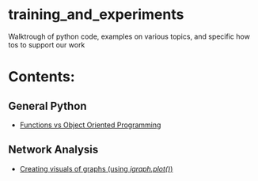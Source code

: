 # training_and_experiments

Walktrough of python code, examples on various topics, and specific how tos to support our work

# Contents:

## General Python
* [Functions vs Object Oriented Programming](walkthroughs/Functions_vs_Object_Oriented_Programming.ipynb)

## Network Analysis
* [Creating visuals of graphs (using *igraph.plot()*)](walkthroughs/Visualizing_netwroks_in_igraph.ipynb)